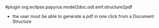 #plugin org.eclipse.papyrus.model2doc.odt.emf.structure2pdf
* the user must be able to generate a pdf in one click from a Document Structure